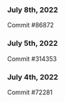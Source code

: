 ### July 8th, 2022

Commit #86872

### July 5th, 2022

Commit #314353


### July 4th, 2022

Commit #72281
